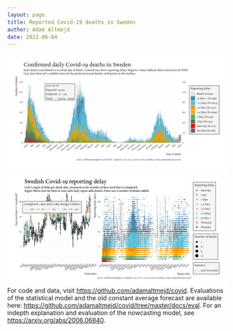 ```yaml
---
layout: page
title: Reported Covid-19 deaths in Sweden
author: Adam Altmejd
date: 2022-06-04
---
```


![Graph of Swedish Covid-19 deaths with reporting delay.](deaths_lag_sweden_2022-06-04.png "Swedish Covid-19 deaths.")
![Graph of Swedish Covid-19 reporting delay in daily deaths.](lag_trend_sweden_2022-06-04.png "Trend in Swedish Covid-19 mortality reporting delay.")
For code and data, visit <https://github.com/adamaltmejd/covid>.
Evaluations of the statistical model and the old constant average forecast are available here: <https://github.com/adamaltmejd/covid/tree/master/docs/eval>.
For an indepth explanation and evaluation of the nowcasting model, see <https://arxiv.org/abs/2006.06840>.
